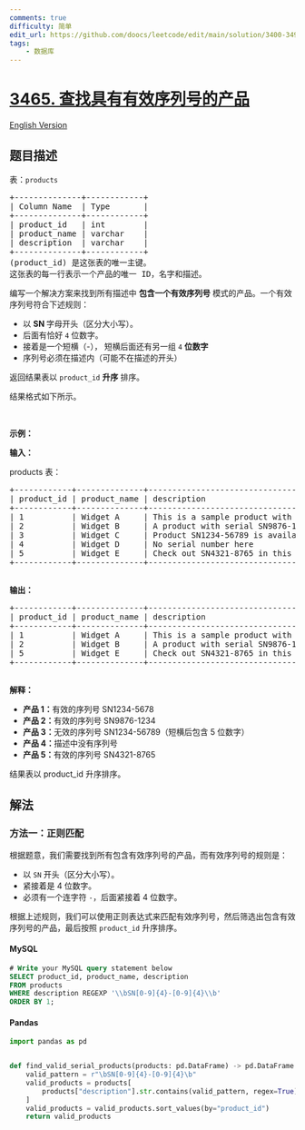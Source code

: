 ```yaml
---
comments: true
difficulty: 简单
edit_url: https://github.com/doocs/leetcode/edit/main/solution/3400-3499/3465.Find%20Products%20with%20Valid%20Serial%20Numbers/README.md
tags:
    - 数据库
---
```


<!-- problem:start -->

# [3465. 查找具有有效序列号的产品](https://leetcode.cn/problems/find-products-with-valid-serial-numbers)

[English Version](/solution/3400-3499/3465.Find%20Products%20with%20Valid%20Serial%20Numbers/README_EN.md)

## 题目描述

<!-- description:start -->

<p>表：<code>products</code></p>

<pre>
+--------------+------------+
| Column Name  | Type       |
+--------------+------------+
| product_id   | int        |
| product_name | varchar    |
| description  | varchar    |
+--------------+------------+
(product_id) 是这张表的唯一主键。
这张表的每一行表示一个产品的唯一 ID，名字和描述。
</pre>

<p>编写一个解决方案来找到所有描述中 <strong>包含一个有效序列号</strong>&nbsp;模式的产品。一个有效序列号符合下述规则：</p>

<ul>
	<li>以 <strong>SN </strong>字母开头（区分大小写）。</li>
	<li>后面有恰好&nbsp;<code>4</code>&nbsp;位数字。</li>
	<li>接着是一个短横（-）， 短横后面还有另一组 <code>4</code> <strong>位数字</strong></li>
	<li>序列号必须在描述内（可能不在描述的开头）</li>
</ul>

<p>返回结果表以&nbsp;<code>product_id</code> <strong>升序</strong>&nbsp;排序。</p>

<p>结果格式如下所示。</p>

<p>&nbsp;</p>

<p><strong class="example">示例：</strong></p>

<div class="example-block">
<p><strong>输入：</strong></p>

<p>products 表：</p>

<pre class="example-io">
+------------+--------------+------------------------------------------------------+
| product_id | product_name | description                                          |
+------------+--------------+------------------------------------------------------+
| 1          | Widget A     | This is a sample product with SN1234-5678            |
| 2          | Widget B     | A product with serial SN9876-1234 in the description |
| 3          | Widget C     | Product SN1234-56789 is available now                |
| 4          | Widget D     | No serial number here                                |
| 5          | Widget E     | Check out SN4321-8765 in this description            |
+------------+--------------+------------------------------------------------------+
    </pre>

<p><strong>输出：</strong></p>

<pre class="example-io">
+------------+--------------+------------------------------------------------------+
| product_id | product_name | description                                          |
+------------+--------------+------------------------------------------------------+
| 1          | Widget A     | This is a sample product with SN1234-5678            |
| 2          | Widget B     | A product with serial SN9876-1234 in the description |
| 5          | Widget E     | Check out SN4321-8765 in this description            |
+------------+--------------+------------------------------------------------------+
    </pre>

<p><strong>解释：</strong></p>

<ul>
	<li><strong>产品 1：</strong>有效的序列号&nbsp;SN1234-5678</li>
	<li><strong>产品 2：</strong>有效的序列号 SN9876-1234</li>
	<li><strong>产品 3：</strong>无效的序列号&nbsp;SN1234-56789（短横后包含 5 位数字）</li>
	<li><strong>产品 4：</strong>描述中没有序列号</li>
	<li><strong>产品 5：</strong>有效的序列号 SN4321-8765</li>
</ul>

<p>结果表以 product_id 升序排序。</p>
</div>

<!-- description:end -->

## 解法

<!-- solution:start -->

### 方法一：正则匹配

根据题意，我们需要找到所有包含有效序列号的产品，而有效序列号的规则是：

-   以 `SN` 开头（区分大小写）。
-   紧接着是 4 位数字。
-   必须有一个连字符 `-`，后面紧接着 4 位数字。

根据上述规则，我们可以使用正则表达式来匹配有效序列号，然后筛选出包含有效序列号的产品，最后按照 `product_id` 升序排序。

<!-- tabs:start -->

#### MySQL

```sql
# Write your MySQL query statement below
SELECT product_id, product_name, description
FROM products
WHERE description REGEXP '\\bSN[0-9]{4}-[0-9]{4}\\b'
ORDER BY 1;
```

#### Pandas

```python
import pandas as pd


def find_valid_serial_products(products: pd.DataFrame) -> pd.DataFrame:
    valid_pattern = r"\bSN[0-9]{4}-[0-9]{4}\b"
    valid_products = products[
        products["description"].str.contains(valid_pattern, regex=True)
    ]
    valid_products = valid_products.sort_values(by="product_id")
    return valid_products
```

<!-- tabs:end -->

<!-- solution:end -->

<!-- problem:end -->

